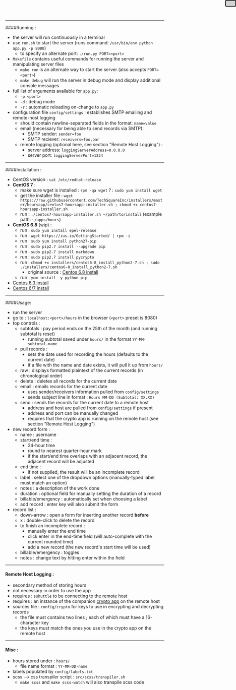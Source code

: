 ----

<a name="running"></a>
####Running :
- the server will run continuously in a terminal
- use `run.sh` to start the server (runs command: `/usr/bin/env python app.py -p 8080`)
    - to specify an alternate port: `./run.py PORT=<port>`
- `Makefile` contains useful commands for running the server and manipulating server files
    - `make run` is an alternate way to start the server (also accepts `PORT=<port>`)
    - `make debug` will run the server in debug mode and display additional console messages
- full list of arguments available for `app.py`:
    - `-p <port>`
    - `-d` : debug mode
    - `-r` : automatic reloading on-change to `app.py`
- configuration file `config/settings` : establishes SMTP emailing and remote-host logging
    - should contain newline-separated fields in the format: `name=value`
    - email (necessary for being able to send records via SMTP):
        - SMTP sender: `sender=foo`
        - SMTP reciever: `receivers=foo,bar`
    - remote logging (optional here, see section "Remote Host Logging") :
        - server address: `loggingServerAddress=0.0.0.0`
        - server port: `loggingServerPort=1234`

----

<a name="installation"></a>
####Installation :
- CentOS version : `cat /etc/redhat-release`
- **CentOS 7** :
    - make sure wget is installed : `rpm -qa wget` ? : `sudo yum install wget`
    - get the installer file : `wget https://raw.githubusercontent.com/TechSquareInc/installers/master/hoursapp/centos7-hoursapp-installer.sh ; chmod +x centos7-hoursapp-installer.sh`
    - run : `./centos7-hoursapp-installer.sh ~/path/to/install` (example path: `~/apps/hours`)
- **CentOS 6.8** (wip) :
    - run : `sudo yum install epel-release`
    - run : `wget https://ius.io/GettingStarted/ | rpm -i`
    - run : `sudo yum install python27-pip`
    - run : `sudo pip2.7 install --upgrade pip`
    - run : `sudo pip2.7 install markdown`
    - run : `sudo pip2.7 install pycrypto`
    - run : `chmod +x installers/centos6-8_install_python2-7.sh ; sudo ./installers/centos6-8_install_python2-7.sh`
        - original source : [Centos 6.8 install](https://gist.github.com/xuelangZF/570caf66cd1f204f98905e35336c9fc0)
    - run : `yum install -y python-pip`
- [Centos 6.3 install](https://github.com/h2oai/h2o-2/wiki/installing-python-2.7-on-centos-6.3.-follow-this-sequence-exactly-for-centos-machine-only)
- [Centos 6/7 install](http://tecadmin.net/install-python-2-7-on-centos-rhel/)

----

<a name="usage"></a>
####Usage:
- run the server
- go to : `localhost:<port>/hours` in the browser (`<port>` preset is 8080)
- top controls :
    - subtotals : pay period ends on the 25th of the month (and running subtotal is reset)
        - running subtotal saved under `hours/` in the format `YY-MM-subtotal-name`
    - pull records :
        - sets the date used for recording the hours (defaults to the current date)
        - if a file with the name and date exists, it will pull it up from `hours/`
    - raw : displays formatted plaintext of the current records (in chronological order)
    - delete : deletes all records for the current date
    - email : emails records for the current date
        - uses sender/receivers information pulled from `config/settings`
        - sends subject line in format : `Hours MM-DD (Subtotal: XX.XX)`
    - send : sends the records for the current date to a remote host
        - address and host are pulled from `config/settings` if present
        - address and port can be manually changed
        - requires that the crypto app is running on the remote host (see section "Remote Host Logging")
- new record form :
    - name : username
    - start/end time :
        - 24-hour time
        - round to nearest quarter-hour mark
        - if the start/end time overlaps with an adjacent record, the adjacent record will be adjusted
    - end time :
        - if not supplied, the result will be an incomplete record
    - label : select one of the dropdown options (manually-typed label must match an option)
    - notes : a description of the work done
    - duration : optional field for manually setting the duration of a record
    - billable/emergency : automatically set when choosing a label
    - add record : enter key will also submit the form
- record list :
    - down-arrow : open a form for inserting another record **before**
    - x : double-click to delete the record
    - to finish an incomplete record :
        - manually enter the end time
        - click enter in the end-time field (will auto-complete with the current rounded time)
        - add a new record (the new record's start time will be used)
    - billable/emergency : toggles
    - notes : change text by hitting enter within the field

----

<a name="remote-host-logging"></a>
#### Remote Host Logging :
- secondary method of storing hours
- not necessary in order to use the app
- requires : `sshuttle` to be connecting to the remote host
- requires : an instance of the companion [crypto app](https://github.com/TechSquareInc/crypto-app) on the remote host
- sources file : `config/crypto` for keys to use in encrypting and decrypting records
    - the file must contains two lines ; each of which must have a 16-character key
    - the keys must match the ones you use in the crypto app on the remote host

----

<a name="misc"></a>
#### Misc :
- hours stored under : `hours/`
    - file name format : `YY-MM-DD-name`
- labels populated by `config/labels.txt`
- scss --> css transpiler script : `src/scss/transpiler.sh`
    - `make scss` and `make scss-watch` will also transpile scss code

<a href="#top">
    <div style="background-color: lightgrey; position: fixed; right: 0; top: 0; border: 2px solid black; border-radius: 3px;">
        <span class="glyphicon glyphicon-arrow-up" style="padding: 15px"></span>
    </div>
</a>
